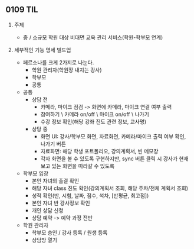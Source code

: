 ## 0109 TIL
1. 주제
    - 중 / 소규모 학원 대상 비대면 교육 관리 서비스(학원-학부모 연계)

2. 세부적인 기능 명세 빌드업
    - 페르소나를 크게 2가지로 나눈다.
        - 학원 관리자(학원장 내지는 강사)
        - 학부모
        - 공통
    - 공통
        - 상담 전
            - 카메라, 마이크 점검 -> 화면에 카메라, 마이크 연결 여부 출력
            - 참여하기 \ 카메라 on/off \ 마이크 on/off \ 나가기
            - 수강 정보 확인(해당 강좌 진도 관련 정보, 교사명)
        - 상당 중
            - 화면 UI: 강사/학부모 화면, 자료화면, 카메라/마이크 출력 여부 확인, 나가기 버튼
            - 자료화면: 해당 학생 포트폴리오, 강의계획서, 빈 메모장
            - 각자 화면을 볼 수 있도록 구현하지만, sync 버튼 클릭 시 강사가 현재 보고 있는 화면을 따라갈 수 있도록
    - 학부모 입장
        - 본인 자녀의 출결 확인
        - 해당 자녀 class 진도 확인(강의계획서 조회, 해당 주차/전체 계획서 조회)
        - 성적 확인(반, 시험, 날짜, 점수, 석차, [반평균, 최고점])
        - 본인 자녀 반 강사정보 확인
        - 개인 상담 신청
        - 상담 예약 -> 예약 과정 전반
    - 학원 관리자
        - 학부모 승인 / 강사 등록 / 원생 등록
        - 상담방 열기
     
